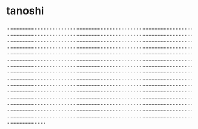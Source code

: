 # tanoshi

..............................................................................................................................................................................................................................................................................................................................................................................................................................................................................................................................................................................................................................................................................................................................................................................................................................................................................................................................................................................................................................................................................................................................................................................................................................................................................................................................................................................................................................................................................................................................................................................................................................................................................................................................................................................................................................................................................................................................................................